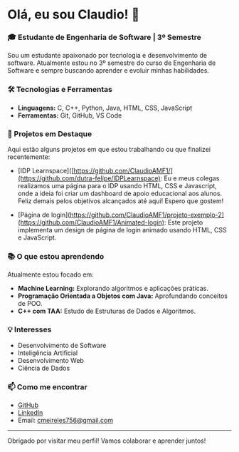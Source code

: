 # Olá, eu sou Claudio! 👋

### 🎓 Estudante de Engenharia de Software | 3º Semestre

Sou um estudante apaixonado por tecnologia e desenvolvimento de software. Atualmente estou no 3º semestre do curso de Engenharia de Software e sempre buscando aprender e evoluir minhas habilidades.

### 🛠️ Tecnologias e Ferramentas
- **Linguagens:** C, C++, Python, Java, HTML, CSS, JavaScript
- **Ferramentas:** Git, GitHub, VS Code

### 🚀 Projetos em Destaque
Aqui estão alguns projetos em que estou trabalhando ou que finalizei recentemente:

- [IDP Learnspace]([https://github.com/ClaudioAMF1/](https://github.com/dutra-felipe/IDPLearnspace): Eu e meus colegas realizamos uma página para o IDP usando HTML, CSS e Javascript, onde a ideia foi criar um dashboard de apoio educacional aos alunos. Feliz demais pelos objetivos alcançados até aqui! Espero que gostem!
  
- [Página de login](https://github.com/ClaudioAMF1/projeto-exemplo-2](https://github.com/ClaudioAMF1/Animated-login): Este projeto implementa um design de página de login animado usando HTML, CSS e JavaScript.

### 📚 O que estou aprendendo
Atualmente estou focado em:
- **Machine Learning:** Explorando algoritmos e aplicações práticas.
- **Programação Orientada a Objetos com Java:** Aprofundando conceitos de POO.
- **C++ com TAA:** Estudo de Estruturas de Dados e Algoritmos.

### 💡 Interesses
- Desenvolvimento de Software
- Inteligência Artificial
- Desenvolvimento Web
- Ciência de Dados

### 📫 Como me encontrar
- [GitHub](https://github.com/ClaudioAMF1)
- [LinkedIn](https://www.linkedin.com/in/cgfm1/) 
- Email: cmeireles756@gmail.com

---

Obrigado por visitar meu perfil! Vamos colaborar e aprender juntos!
